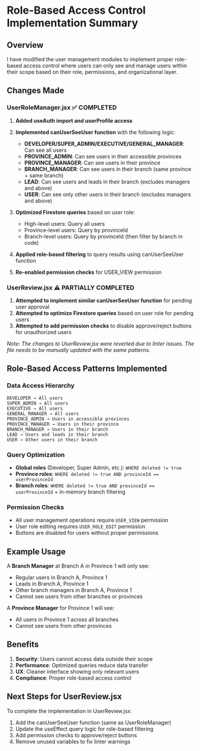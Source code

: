 # Role-Based Access Control Implementation Summary

## Overview

I have modified the user management modules to implement proper role-based access control where users can only see and manage users within their scope based on their role, permissions, and organizational layer.

## Changes Made

### UserRoleManager.jsx ✅ COMPLETED

1. **Added useAuth import and userProfile access**
2. **Implemented canUserSeeUser function** with the following logic:

   - **DEVELOPER/SUPER_ADMIN/EXECUTIVE/GENERAL_MANAGER**: Can see all users
   - **PROVINCE_ADMIN**: Can see users in their accessible provinces
   - **PROVINCE_MANAGER**: Can see users in their province
   - **BRANCH_MANAGER**: Can see users in their branch (same province + same branch)
   - **LEAD**: Can see users and leads in their branch (excludes managers and above)
   - **USER**: Can see only other users in their branch (excludes managers and above)

3. **Optimized Firestore queries** based on user role:

   - High-level users: Query all users
   - Province-level users: Query by provinceId
   - Branch-level users: Query by provinceId (then filter by branch in code)

4. **Applied role-based filtering** to query results using canUserSeeUser function

5. **Re-enabled permission checks** for USER_VIEW permission

### UserReview.jsx ⚠️ PARTIALLY COMPLETED

1. **Attempted to implement similar canUserSeeUser function** for pending user approval
2. **Attempted to optimize Firestore queries** based on user role for pending users
3. **Attempted to add permission checks** to disable approve/reject buttons for unauthorized users

_Note: The changes to UserReview.jsx were reverted due to linter issues. The file needs to be manually updated with the same patterns._

## Role-Based Access Patterns Implemented

### Data Access Hierarchy

```
DEVELOPER → All users
SUPER_ADMIN → All users
EXECUTIVE → All users
GENERAL_MANAGER → All users
PROVINCE_ADMIN → Users in accessible provinces
PROVINCE_MANAGER → Users in their province
BRANCH_MANAGER → Users in their branch
LEAD → Users and leads in their branch
USER → Other users in their branch
```

### Query Optimization

- **Global roles** (Developer, Super Admin, etc.): `WHERE deleted != true`
- **Province roles**: `WHERE deleted != true AND provinceId == userProvinceId`
- **Branch roles**: `WHERE deleted != true AND provinceId == userProvinceId` + in-memory branch filtering

### Permission Checks

- All user management operations require `USER_VIEW` permission
- User role editing requires `USER_ROLE_EDIT` permission
- Buttons are disabled for users without proper permissions

## Example Usage

A **Branch Manager** at Branch A in Province 1 will only see:

- Regular users in Branch A, Province 1
- Leads in Branch A, Province 1
- Other branch managers in Branch A, Province 1
- Cannot see users from other branches or provinces

A **Province Manager** for Province 1 will see:

- All users in Province 1 across all branches
- Cannot see users from other provinces

## Benefits

1. **Security**: Users cannot access data outside their scope
2. **Performance**: Optimized queries reduce data transfer
3. **UX**: Cleaner interface showing only relevant users
4. **Compliance**: Proper role-based access control

## Next Steps for UserReview.jsx

To complete the implementation in UserReview.jsx:

1. Add the canUserSeeUser function (same as UserRoleManager)
2. Update the useEffect query logic for role-based filtering
3. Add permission checks to approve/reject buttons
4. Remove unused variables to fix linter warnings
